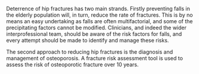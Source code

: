Deterrence of hip fractures has two main strands. Firstly preventing falls in the elderly population will, in turn, reduce the rate of fractures. This is by no means an easy undertaking as falls are often multifactorial, and some of the precipitating factors cannot be modified. Clinicians, and indeed the wider interprofessional team, should be aware of the risk factors for falls, and every attempt should be made to identify and manage these risks.

The second approach to reducing hip fractures is the diagnosis and management of osteoporosis. A fracture risk assessment tool is used to assess the risk of osteoporotic fracture over 10 years.